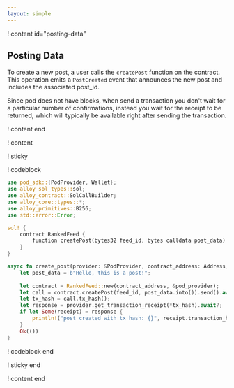 ```yaml
---
layout: simple
---
```


! content id="posting-data"

## Posting Data

To create a new post, a user calls the `createPost` function on the contract. This operation emits a `PostCreated` event that announces the new post and includes the associated post_id.

Since pod does not have blocks, when send a transaction you don't wait for a particular number of confirmations, instead you wait for the receipt to be returned, which will typically be available right after sending the transaction.

! content end

! content

! sticky

! codeblock

``` rust
use pod_sdk::{PodProvider, Wallet};
use alloy_sol_types::sol;
use alloy_contract::SolCallBuilder;
use alloy_core::types::*;
use alloy_primitives::B256;
use std::error::Error;

sol! {
    contract RankedFeed {
        function createPost(bytes32 feed_id, bytes calldata post_data) external;
    }
}

async fn create_post(provider: &PodProvider, contract_address: Address, feed_id: B256) -> Result<(), Box<dyn Error>> {
    let post_data = b"Hello, this is a post!";
    
    let contract = RankedFeed::new(contract_address, &pod_provider);
    let call = contract.createPost(feed_id, post_data.into()).send().await?;
    let tx_hash = call.tx_hash();
    let response = provider.get_transaction_receipt(*tx_hash).await?;
    if let Some(receipt) = response {
        println!("post created with tx hash: {}", receipt.transaction_hash);
    }
    Ok(())
}
```

! codeblock end

! sticky end

! content end